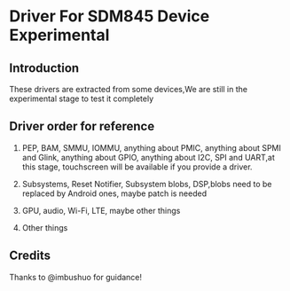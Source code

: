 # Driver For SDM845 Device Experimental

## Introduction
  These drivers are extracted from some devices,We are still in the experimental stage to test it completely

## Driver order for reference

1) PEP, BAM, SMMU, IOMMU, anything about PMIC, anything about SPMI and Glink, anything about GPIO, anything about I2C, SPI and UART,at this stage, touchscreen will be available if you provide a driver.

2) Subsystems, Reset Notifier, Subsystem blobs, DSP,blobs need to be replaced by Android ones, maybe patch is needed

 3) GPU, audio, Wi-Fi, LTE, maybe other things

 4) Other things

 
## Credits
Thanks to @imbushuo for guidance!